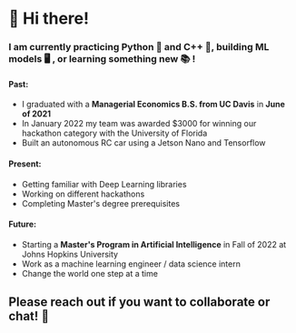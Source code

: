 <!--
**cvaisnor/cvaisnor** is a ✨ _special_ ✨ repository because its `README.md` (this file) appears on your GitHub profile.

Here are some ideas to get you started:

- 🔭 I’m currently working on ...
- 🌱 I’m currently learning ...
- 👯 I’m looking to collaborate on ...
- 🤔 I’m looking for help with ...
- 💬 Ask me about ...
- 📫 How to reach me: ...
- 😄 Pronouns: ...
- ⚡ Fun fact: ...
-->


# 👋 Hi there!
### I am currently practicing Python 🐍 and C++ 💾, building ML models 🖥 , or learning something new 📚 !

#### Past: 
* I graduated with a __Managerial Economics B.S. from UC Davis__ in __June of 2021__
* In January 2022 my team was awarded $3000 for winning our hackathon category with the University of Florida
* Built an autonomous RC car using a Jetson Nano and Tensorflow

#### Present:
* Getting familiar with Deep Learning libraries
* Working on different hackathons
* Completing Master's degree prerequisites

#### Future:
* Starting a __Master's Program in Artificial Intelligence__ in Fall of 2022 at Johns Hopkins University
* Work as a machine learning engineer / data science intern
* Change the world one step at a time

## Please reach out if you want to collaborate or chat! 💬


